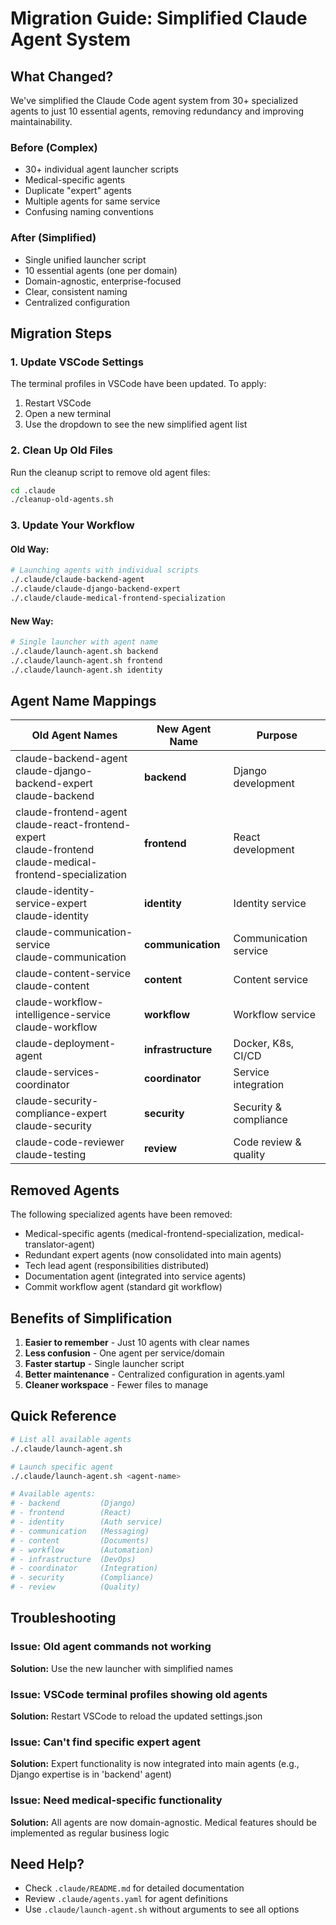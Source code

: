 # Migration Guide: Simplified Claude Agent System

## What Changed?

We've simplified the Claude Code agent system from 30+ specialized agents to just 10 essential agents, removing redundancy and improving maintainability.

### Before (Complex)
- 30+ individual agent launcher scripts
- Medical-specific agents
- Duplicate "expert" agents
- Multiple agents for same service
- Confusing naming conventions

### After (Simplified)
- Single unified launcher script
- 10 essential agents (one per domain)
- Domain-agnostic, enterprise-focused
- Clear, consistent naming
- Centralized configuration

## Migration Steps

### 1. Update VSCode Settings

The terminal profiles in VSCode have been updated. To apply:
1. Restart VSCode
2. Open a new terminal
3. Use the dropdown to see the new simplified agent list

### 2. Clean Up Old Files

Run the cleanup script to remove old agent files:
```bash
cd .claude
./cleanup-old-agents.sh
```

### 3. Update Your Workflow

#### Old Way:
```bash
# Launching agents with individual scripts
./.claude/claude-backend-agent
./.claude/claude-django-backend-expert
./.claude/claude-medical-frontend-specialization
```

#### New Way:
```bash
# Single launcher with agent name
./.claude/launch-agent.sh backend
./.claude/launch-agent.sh frontend
./.claude/launch-agent.sh identity
```

## Agent Name Mappings

| Old Agent Names | New Agent Name | Purpose |
|----------------|----------------|---------|
| claude-backend-agent<br>claude-django-backend-expert<br>claude-backend | **backend** | Django development |
| claude-frontend-agent<br>claude-react-frontend-expert<br>claude-frontend<br>claude-medical-frontend-specialization | **frontend** | React development |
| claude-identity-service-expert<br>claude-identity | **identity** | Identity service |
| claude-communication-service<br>claude-communication | **communication** | Communication service |
| claude-content-service<br>claude-content | **content** | Content service |
| claude-workflow-intelligence-service<br>claude-workflow | **workflow** | Workflow service |
| claude-deployment-agent | **infrastructure** | Docker, K8s, CI/CD |
| claude-services-coordinator | **coordinator** | Service integration |
| claude-security-compliance-expert<br>claude-security | **security** | Security & compliance |
| claude-code-reviewer<br>claude-testing | **review** | Code review & quality |

## Removed Agents

The following specialized agents have been removed:
- Medical-specific agents (medical-frontend-specialization, medical-translator-agent)
- Redundant expert agents (now consolidated into main agents)
- Tech lead agent (responsibilities distributed)
- Documentation agent (integrated into service agents)
- Commit workflow agent (standard git workflow)

## Benefits of Simplification

1. **Easier to remember** - Just 10 agents with clear names
2. **Less confusion** - One agent per service/domain
3. **Faster startup** - Single launcher script
4. **Better maintenance** - Centralized configuration in agents.yaml
5. **Cleaner workspace** - Fewer files to manage

## Quick Reference

```bash
# List all available agents
./.claude/launch-agent.sh

# Launch specific agent
./.claude/launch-agent.sh <agent-name>

# Available agents:
# - backend         (Django)
# - frontend        (React)
# - identity        (Auth service)
# - communication   (Messaging)
# - content         (Documents)
# - workflow        (Automation)
# - infrastructure  (DevOps)
# - coordinator     (Integration)
# - security        (Compliance)
# - review          (Quality)
```

## Troubleshooting

### Issue: Old agent commands not working
**Solution:** Use the new launcher with simplified names

### Issue: VSCode terminal profiles showing old agents
**Solution:** Restart VSCode to reload the updated settings.json

### Issue: Can't find specific expert agent
**Solution:** Expert functionality is now integrated into main agents (e.g., Django expertise is in 'backend' agent)

### Issue: Need medical-specific functionality
**Solution:** All agents are now domain-agnostic. Medical features should be implemented as regular business logic

## Need Help?

- Check `.claude/README.md` for detailed documentation
- Review `.claude/agents.yaml` for agent definitions
- Use `.claude/launch-agent.sh` without arguments to see all options